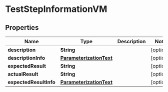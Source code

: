 
# TestStepInformationVM

## Properties
Name | Type | Description | Notes
------------ | ------------- | ------------- | -------------
**description** | **String** |  |  [optional]
**descriptionInfo** | [**ParameterizationText**](ParameterizationText.md) |  |  [optional]
**expectedResult** | **String** |  |  [optional]
**actualResult** | **String** |  |  [optional]
**expectedResultInfo** | [**ParameterizationText**](ParameterizationText.md) |  |  [optional]



